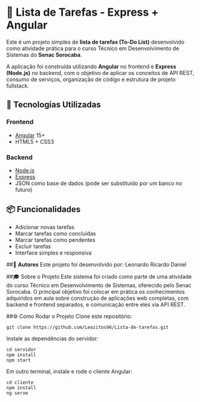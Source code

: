 # 📝 Lista de Tarefas - Express + Angular

Este é um projeto simples de **lista de tarefas (To-Do List)** desenvolvido como atividade prática para o curso Técnico em Desenvolvimento de Sistemas do **Senac Sorocaba**.

A aplicação foi construída utilizando **Angular** no frontend e **Express (Node.js)** no backend, com o objetivo de aplicar os conceitos de API REST, consumo de serviços, organização de código e estrutura de projeto fullstack.

## 🚀 Tecnologias Utilizadas

### Frontend
- [Angular](https://angular.io/) 15+
- HTML5 + CSS3

### Backend
- [Node.js](https://nodejs.org/)
- [Express](https://expressjs.com/)
- JSON como base de dados (pode ser substituído por um banco no futuro)

## 📦 Funcionalidades

- Adicionar novas tarefas
- Marcar tarefas como concluídas
- Marcar tarefas como pendentes
- Excluir tarefas
- Interface simples e responsiva

##👥 **Autores**
Este projeto foi desenvolvido por:
Leonardo
Ricardo
Daniel

##🎓 Sobre o Projeto
Este sistema foi criado como parte de uma atividade do curso Técnico em Desenvolvimento de Sistemas, oferecido pelo Senac Sorocaba. O principal objetivo foi colocar em prática os conhecimentos adquiridos em aula sobre construção de aplicações web completas, com backend e frontend separados, e comunicação entre eles via API REST.

##⚙️ Como Rodar o Projeto
Clone este repositório:

```
git clone https://github.com/Leozitos96/Lista-de-tarefas.git

```

Instale as dependências do servidor:
```
cd servidor
npm install
npm start
```
Em outro terminal, instale e rode o cliente Angular:

```
cd cliente
npm install
ng serve
```


